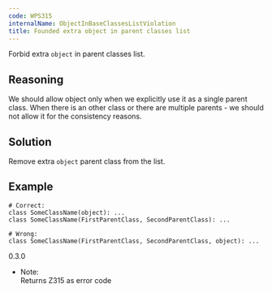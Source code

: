 ```yaml
---
code: WPS315
internalName: ObjectInBaseClassesListViolation
title: Founded extra object in parent classes list
---
```


Forbid extra `object` in parent classes list.

## Reasoning
We should allow object only when we explicitly use it as a single
parent class. When there is an other class or there are multiple
parents - we should not allow it for the consistency reasons.

## Solution
Remove extra `object` parent class from the list.

## Example

    # Correct:
    class SomeClassName(object): ...
    class SomeClassName(FirstParentClass, SecondParentClass): ...
    
    # Wrong:
    class SomeClassName(FirstParentClass, SecondParentClass, object): ...

<div class="versionadded">

0.3.0

</div>

  - Note:  
    Returns Z315 as error code